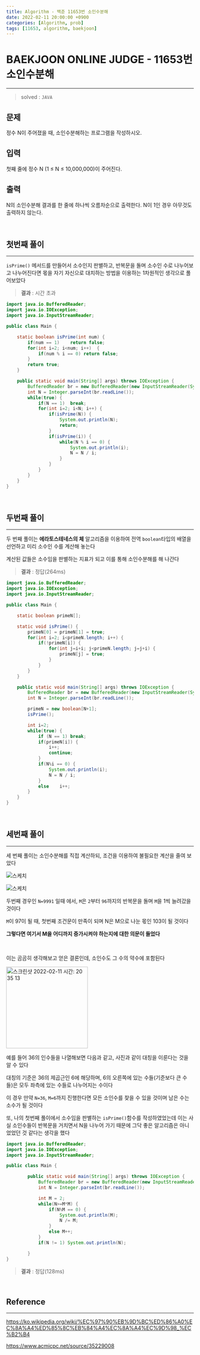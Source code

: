 ```yaml
---
title: Algorithm - 백준 11653번 소인수분해
date: 2022-02-11 20:00:00 +0900
categories: [Algorithm, prob]
tags: [11653, algorithm, baekjoon]
---
```




# BAEKJOON ONLINE JUDGE - 11653번 소인수분해
---

> solved : `JAVA`

## 문제

정수 N이 주어졌을 때, 소인수분해하는 프로그램을 작성하시오.

## 입력

첫째 줄에 정수 N (1 ≤ N ≤ 10,000,000)이 주어진다.

## 출력

N의 소인수분해 결과를 한 줄에 하나씩 오름차순으로 출력한다. N이 1인 경우 아무것도 출력하지 않는다.

<br>

## 첫번째 풀이
---

`isPrime()` 메서드를 만들어서 소수인지 판별하고, 반복문을 돌며 소수인 수로 나누어보고 나누어진다면 몫을 자기 자신으로 대치하는 방법을 이용하는 1차원적인 생각으로 풀어보았다

> **결과** : 시간 초과

```java
import java.io.BufferedReader;
import java.io.IOException;
import java.io.InputStreamReader;

public class Main {

    static boolean isPrime(int num) {
        if(num == 1)    return false;
        for(int i=2; i<num; i++)  {
            if(num % i == 0) return false;
        }
        return true;
    }

    public static void main(String[] args) throws IOException {
        BufferedReader br = new BufferedReader(new InputStreamReader(System.in));
        int N = Integer.parseInt(br.readLine());
        while(true) {
            if(N == 1)  break;
            for(int i=2; i<N; i++) {
                if(isPrime(N)) {
                    System.out.println(N);
                    return;
                }
                if(isPrime(i)) {
                    while(N % i == 0) {
                        System.out.println(i);
                        N = N / i;
                    }
                }
            }
        }
    }
}
```

<br>

## 두번째 풀이
---

두 번째 풀이는 **에라토스테네스의 체** 알고리즘을 이용하여 전역 `boolean`타입의 배열을 선언하고 미리 소수인 수를 계산해 놓는다

계산된 값들은 소수임을 판별하는 지표가 되고 이를 통해 소인수분해를 해 나간다

> **결과** : 정답(264ms)

```java
import java.io.BufferedReader;
import java.io.IOException;
import java.io.InputStreamReader;

public class Main {

    static boolean primeN[];

    static void isPrime() {
        primeN[0] = primeN[1] = true;
        for(int i=2; i<primeN.length; i++) {
            if(!primeN[i]) {
                for(int j=i+i; j<primeN.length; j=j+i) {
                    primeN[j] = true;
                }
            }
        }
    }

    public static void main(String[] args) throws IOException {
        BufferedReader br = new BufferedReader(new InputStreamReader(System.in));
        int N = Integer.parseInt(br.readLine());

        primeN = new boolean[N+1];
        isPrime();

        int i=2;
        while(true) {
            if (N == 1) break;
            if(primeN[i]) {
                i++;
                continue;
            }
            if(N%i == 0) {
                System.out.println(i);
                N = N / i;
            }
            else    i++;
        }
    }
}
```

<br>

## 세번째 풀이
---

세 번째 풀이는 소인수분해를 직접 계산하되, 조건을 이용하여 불필요한 계산을 줄여 보았다

![스케치](https://user-images.githubusercontent.com/84072084/153582202-6aec37e6-3989-40cf-9b4c-6738132a894a.png)

![스케치](https://user-images.githubusercontent.com/84072084/153582159-69d12600-c14d-4a92-90ba-bf826645f341.png)

두번째 경우인 `N=9991` 일때 에서, `M`은 `2`부터 `96`까지의 반복문을 돌며 `M`을 1씩 늘려갔을 것이다

`M`이 97이 될 때, 첫번째 조건문이 만족이 되며 N은 M으로 나눈 몫인 103이 될 것이다

**그렇다면 여기서 M을 어디까지 증가시켜야 하는지에 대한 의문이 들었다**

<br>

이는 곰곰히 생각해보고 얻은 결론인데, 소인수도 그 수의 약수에 포함된다

<img width="219" alt="스크린샷 2022-02-11 시간: 20 35 13" src="https://user-images.githubusercontent.com/84072084/153584906-14eb2c99-4594-4518-9bfc-d571562f1325.png">

예를 들어 36의 인수들을 나열해보면 다음과 같고, 사진과 같이 대칭을 이룬다는 것을 알 수 있다

대칭의 기준은 36의 제곱근인 6에 해당하며, 6의 오른쪽에 있는 수들(기준보다 큰 수들)은 모두 좌측에 있는 수들로 나누어지는 수이다

이 경우 만약 `N=36`, `M=6`까지 진행한다면 모든 소인수를 찾을 수 있을 것이며 남은 수는 소수가 될 것이다

또, 나의 첫번째 풀이에서 소수임을 판별하는 `isPrime()`함수를 작성하였었는데 이는 사실 소인수들이 반복문을 거치면서 N을 나누어 가기 때문에 그닥 좋은 알고리즘은 아니었었던 것 같다는 생각을 했다

```java
import java.io.BufferedReader;
import java.io.IOException;
import java.io.InputStreamReader;

public class Main {

        public static void main(String[] args) throws IOException {
            BufferedReader br = new BufferedReader(new InputStreamReader(System.in));
            int N = Integer.parseInt(br.readLine());

            int M = 2;
            while(N>=M*M) {
                if(N%M == 0) {
                    System.out.println(M);
                    N /= M;
                }
                else M++;
            }
            if(N != 1) System.out.println(N);

        }
}
```

> **결과** : 정답(128ms)

<br>

## Reference
---
https://ko.wikipedia.org/wiki/%EC%97%90%EB%9D%BC%ED%86%A0%EC%8A%A4%ED%85%8C%EB%84%A4%EC%8A%A4%EC%9D%98_%EC%B2%B4

https://www.acmicpc.net/source/35229008